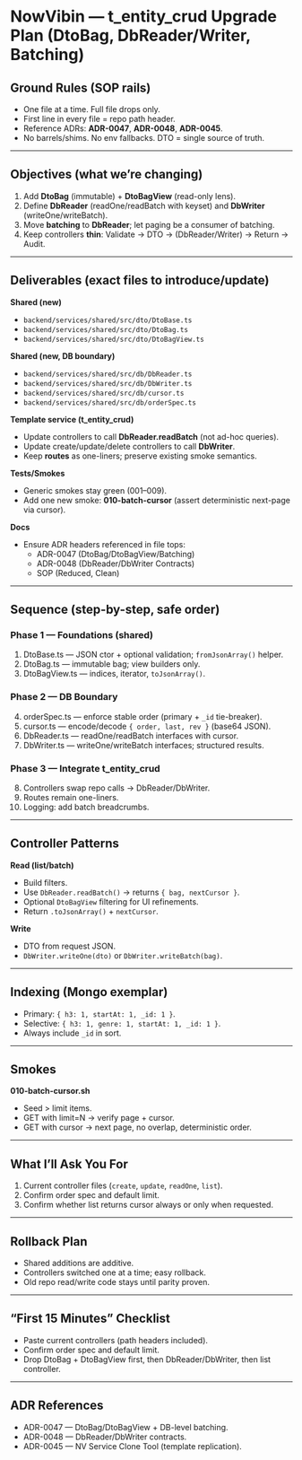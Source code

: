 # NowVibin — t_entity_crud Upgrade Plan (DtoBag, DbReader/Writer, Batching)

## Ground Rules (SOP rails)
- One file at a time. Full file drops only.
- First line in every file = repo path header.
- Reference ADRs: **ADR-0047**, **ADR-0048**, **ADR-0045**.
- No barrels/shims. No env fallbacks. DTO = single source of truth.

---

## Objectives (what we’re changing)
1) Add **DtoBag** (immutable) + **DtoBagView** (read-only lens).
2) Define **DbReader** (readOne/readBatch with keyset) and **DbWriter** (writeOne/writeBatch).
3) Move **batching** to **DbReader**; let paging be a consumer of batching.
4) Keep controllers **thin**: Validate → DTO → (DbReader/Writer) → Return → Audit.

---

## Deliverables (exact files to introduce/update)
**Shared (new)**
- `backend/services/shared/src/dto/DtoBase.ts`
- `backend/services/shared/src/dto/DtoBag.ts`
- `backend/services/shared/src/dto/DtoBagView.ts`

**Shared (new, DB boundary)**
- `backend/services/shared/src/db/DbReader.ts`
- `backend/services/shared/src/db/DbWriter.ts`
- `backend/services/shared/src/db/cursor.ts`
- `backend/services/shared/src/db/orderSpec.ts`

**Template service (t_entity_crud)**
- Update controllers to call **DbReader.readBatch** (not ad-hoc queries).
- Update create/update/delete controllers to call **DbWriter**.
- Keep **routes** as one-liners; preserve existing smoke semantics.

**Tests/Smokes**
- Generic smokes stay green (001–009).
- Add one new smoke: **010-batch-cursor** (assert deterministic next-page via cursor).

**Docs**
- Ensure ADR headers referenced in file tops:
  - ADR-0047 (DtoBag/DtoBagView/Batching)
  - ADR-0048 (DbReader/DbWriter Contracts)
  - SOP (Reduced, Clean)

---

## Sequence (step-by-step, safe order)

### Phase 1 — Foundations (shared)
1) DtoBase.ts — JSON ctor + optional validation; `fromJsonArray()` helper.
2) DtoBag.ts — immutable bag; view builders only.
3) DtoBagView.ts — indices, iterator, `toJsonArray()`.

### Phase 2 — DB Boundary
4) orderSpec.ts — enforce stable order (primary + `_id` tie-breaker).
5) cursor.ts — encode/decode `{ order, last, rev }` (base64 JSON).
6) DbReader.ts — readOne/readBatch interfaces with cursor.
7) DbWriter.ts — writeOne/writeBatch interfaces; structured results.

### Phase 3 — Integrate t_entity_crud
8) Controllers swap repo calls → DbReader/DbWriter.
9) Routes remain one-liners.
10) Logging: add batch breadcrumbs.

---

## Controller Patterns

**Read (list/batch)**
- Build filters.
- Use `DbReader.readBatch()` → returns `{ bag, nextCursor }`.
- Optional `DtoBagView` filtering for UI refinements.
- Return `.toJsonArray()` + `nextCursor`.

**Write**
- DTO from request JSON.
- `DbWriter.writeOne(dto)` or `DbWriter.writeBatch(bag)`.

---

## Indexing (Mongo exemplar)
- Primary: `{ h3: 1, startAt: 1, _id: 1 }`.
- Selective: `{ h3: 1, genre: 1, startAt: 1, _id: 1 }`.
- Always include `_id` in sort.

---

## Smokes
**010-batch-cursor.sh**
- Seed > limit items.
- GET with limit=N → verify page + cursor.
- GET with cursor → next page, no overlap, deterministic order.

---

## What I’ll Ask You For
1) Current controller files (`create`, `update`, `readOne`, `list`).
2) Confirm order spec and default limit.
3) Confirm whether list returns cursor always or only when requested.

---

## Rollback Plan
- Shared additions are additive.
- Controllers switched one at a time; easy rollback.
- Old repo read/write code stays until parity proven.

---

## “First 15 Minutes” Checklist
- Paste current controllers (path headers included).
- Confirm order spec and default limit.
- Drop DtoBag + DtoBagView first, then DbReader/DbWriter, then list controller.

---

## ADR References
- ADR-0047 — DtoBag/DtoBagView + DB-level batching.
- ADR-0048 — DbReader/DbWriter contracts.
- ADR-0045 — NV Service Clone Tool (template replication).
